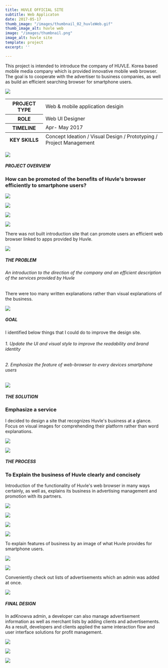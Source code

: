```yaml
---
title: HUVLE OFFICIAL SITE
subtitle: Web Applicaton
date: 2017-05-17
thumb_image: "/images/thumbnail_02_huvleWeb.gif"
thumb_image_alt: huvle web
image: "/images/thumbnail.png"
image_alt: huvle site
template: project
excerpt: ''

---
```

This project is intended to introduce the company of HUVLE. Korea based mobile media company which is provided innovative mobile web browser.  The goal is to cooperate with the advertiser to business companies, as well as build an efficient searching browser for smartphone users.

![](/images/empty_150.png)

<table>  
<thead>  
</thead>  
<tbody>  
<tr>  
<th>PROJECT TYPE</th>  
<td>Web & mobile application desigin</td>  
</tr>  
<tr>  
<th>ROLE</th>  
<td>Web UI Designer</td>  
</tr>  
<tr>  
<th>TIMELINE</th>  
<td>Apr- May 2017</td>  
</tr>  
</tbody>  
<tfoot>  
<tr>  
<th>KEY SKILLS</th>  
<td>Concept Ideation / Visual Design / Prototyping / Project Management</td>  
</tr>  
</tfoot>  
</table>

![](/images/empty_150.png)

##### PROJECT OVERVIEW

### How can be promoted of the benefits of Huvle's browser efficiently to smartphone users?

![](/images/empty_100.png)

![](/images/detail_02.png)

![](/images/detail_03.png)

![](/images/empty_100.png)

There was not built introduction site that can promote users an efficient web browser linked to apps provided by Huvle.

![](/images/empty_150.png)

##### THE PROBLEM

###### An introduction to the direction of the company and an efficient description of the services provided by Huvle

There were too many written explanations rather than visual explanations of the business. 

![](/images/empty_150.png)

##### GOAL

I identified below things that I could do to improve the design site.

###### 1. Update the UI and visual style to improve the readability and brand identity

###### 2. Emphasize the feature of web-browser to every devices smartphone users

![](/images/empty_150.png)

##### THE SOLUTION

### Emphasize a service

I decided to design a site that recognizes Huvle's business at a glance. Focus on visual images for comprehending their platform rather than word explanations.

![](/images/problem.gif)

![](/images/empty_150.png)

##### THE PROCESS

### To Explain the business of Huvle clearly and concisely

Introduction of the functionality of Huvle's web browser in many ways certainly, as well as, explains its business in advertising management and promotion with its partners.

![](/images/empty_100.png)

![](/images/process_01-1.png)

![](/images/empty_100.png)

![](/images/process_02-1.png)

To explain features of business by an image of what Huvle provides for smartphone users.

![](/images/empty_100.png)

![](/images/process_03-1.png)

Conveniently check out lists of advertisements which an admin was added at once.

![](/images/empty_150.png)

##### FINAL DESIGN

In adKnowva admin, a developer can also manage advertisement information as well as merchant lists by adding clients and advertisements. As a result, developers and clients applied the same interaction flow and user interface solutions for profit management.

![](/images/empty_100.png)

![](/images/final_01-1.gif)

![](/images/empty_100.png)